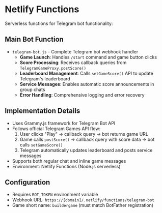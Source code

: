 # Netlify Functions

Serverless functions for Telegram bot functionality:

## Main Bot Function
- `telegram-bot.js` - Complete Telegram bot webhook handler
  - **Game Launch**: Handles `/start` command and game button clicks
  - **Score Processing**: Receives callback queries from `TelegramGameProxy.postScore()`
  - **Leaderboard Management**: Calls `setGameScore()` API to update Telegram's leaderboard
  - **Service Messages**: Enables automatic score announcements in group chats
  - **Error Handling**: Comprehensive logging and error recovery

## Implementation Details
- Uses Grammy.js framework for Telegram Bot API
- Follows official Telegram Games API flow:
  1. User clicks "Play" → callback query → bot returns game URL
  2. Game calls `postScore()` → callback query with score data → bot calls `setGameScore()`
  3. Telegram automatically updates leaderboard and posts service messages
- Supports both regular chat and inline game messages
- Environment: Netlify Functions (Node.js serverless)

## Configuration
- Requires `BOT_TOKEN` environment variable
- Webhook URL: `https://[domain]/.netlify/functions/telegram-bot`
- Game short name: `buildergame` (must match BotFather registration)
